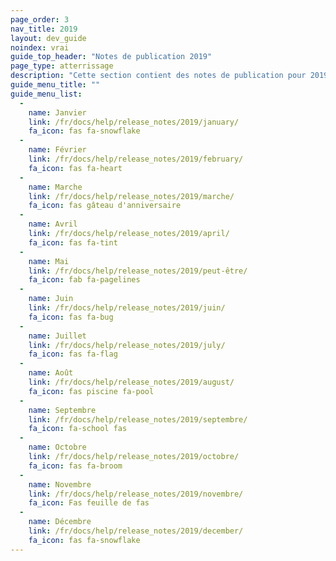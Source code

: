 ```yaml
---
page_order: 3
nav_title: 2019
layout: dev_guide
noindex: vrai
guide_top_header: "Notes de publication 2019"
page_type: atterrissage
description: "Cette section contient des notes de publication pour 2019."
guide_menu_title: ""
guide_menu_list:
  - 
    name: Janvier
    link: /fr/docs/help/release_notes/2019/january/
    fa_icon: fas fa-snowflake
  - 
    name: Février
    link: /fr/docs/help/release_notes/2019/february/
    fa_icon: fas fa-heart
  - 
    name: Marche
    link: /fr/docs/help/release_notes/2019/marche/
    fa_icon: fas gâteau d'anniversaire
  - 
    name: Avril
    link: /fr/docs/help/release_notes/2019/april/
    fa_icon: fas fa-tint
  - 
    name: Mai
    link: /fr/docs/help/release_notes/2019/peut-être/
    fa_icon: fab fa-pagelines
  - 
    name: Juin
    link: /fr/docs/help/release_notes/2019/juin/
    fa_icon: fas fa-bug
  - 
    name: Juillet
    link: /fr/docs/help/release_notes/2019/july/
    fa_icon: fas fa-flag
  - 
    name: Août
    link: /fr/docs/help/release_notes/2019/august/
    fa_icon: fas piscine fa-pool
  - 
    name: Septembre
    link: /fr/docs/help/release_notes/2019/septembre/
    fa_icon: fa-school fas
  - 
    name: Octobre
    link: /fr/docs/help/release_notes/2019/octobre/
    fa_icon: fas fa-broom
  - 
    name: Novembre
    link: /fr/docs/help/release_notes/2019/novembre/
    fa_icon: Fas feuille de fas
  - 
    name: Décembre
    link: /fr/docs/help/release_notes/2019/december/
    fa_icon: fas fa-snowflake
---
```


